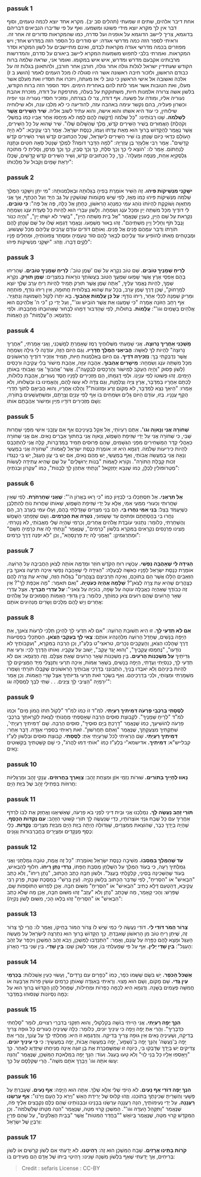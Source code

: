 
### passuk 1
אחת דיבר אלהים, שתים זו שמעתי (תהלים סב יב). מקרא אחד יוצא לכמה טעמים, וסוף דבר אין לך מקרא יוצא מידי פשוטו ומשמעו. ואף על פי שדיברו הנביאים דבריהם בדוגמא, צריך ליישב הדוגמא על אופניה ועל סדרה, כמו שהמקראות סדורים זה אחר זה.
וראיתי לספר הזה כמה מדרשי אגדה: יש סודרים כל הספר הזה במדרש אחד; ויש מפוזרים בכמה מדרשי אגדה מקראות לבדם, ואינם מתיישבים על לשון המקרא וסדר המקראות. ואמרתי בלבי לתפוש משמעות המקרא ליישב ביאורם על סדרם, והמדרשות מרבותינו אקבעם מדרש ומדרש, איש איש במקומו.
ואומר אני, שראה שלמה ברוח הקודש שעתידין ישראל לגלות גולה אחר גולה, חורבן אחר חורבן, ולהתאונן בגלות זה על כבודם הראשון, ולזכור חיבה ראשונה אשר היו סגולה לו מכל העמים לאמר (הושע ב ז) אלכה ואשובה אל אישי הראשון כי טוב לי אז מעתה, ויזכרו את חסדיו ואת מעלם אשר מעלו, ואת הטובות אשר אמר לתת להם באחרית הימים. ויסד הספר הזה ברוח הקודש, בלשון אשה צרורה אלמנות חיות, משתוקקת על בעלה, מתרפקת על דודה, מזכרת אהבת נעוריה אליו, ומודה על פשעה. אף דודה, צר לו בצרתה, ומזכיר חסדי נעוריה ונוי יופיה וכשרון פעליה, בהם נקשר עימה באהבה עזה, להודיעה כי לא מלבו ענה, ולא שילוחיה שילוחין, כי עוד היא אשתו והוא אישה, והוא עתיד לשוב אליה.
<b>שִׁיר הַשִּׁירִים אֲשֶׁר לִשְׁלֹמֹה.</b> שָׁנוּ רַבּוֹתֵינוּ: "כָּל שְׁלֹמֹה (דְּקָשֶׁה לָהֶם לָמָּה לֹא מְיַחֲסוֹ אַחַר אָבִיו כְּמוֹ בְמִשְׁלֵי וְקֹהֶלֶת) הָאֲמוּרִים בְּשִׁיר הַשִּׁירִים קֹדֶשׁ, מֶלֶךְ שֶׁהַשָּׁלוֹם שֶׁלּוֹ". שִׁיר שֶׁהוּא עַל כָּל הַשִּׁירִים, אֲשֶׁר נֶאֱמַר לְהַקָּדוֹשׁ בָּרוּךְ הוּא מֵאֵת עֲדָתוֹ וְעַמּוֹ, כְּנֶסֶת יִשְׂרָאֵל. אָמַר רַבִּי עֲקִיבָא: "לֹא הָיָה הָעוֹלָם כְּדַאי כַּיּוֹם שֶׁנִּתַּן בּוֹ שִׁיר הַשִּׁירִים לְיִשְׂרָאֵל, שֶׁכָּל הַכְּתוּבִים קֹדֶשׁ וְשִׁיר הַשִּׁירִים קֹדֶשׁ קָדָשִׁים". אָמַר רַבִּי אֶלְעָזָר בֶּן עֲזַרְיָה: "לְמָה הַדָּבָר דּוֹמֶה? לְמֶלֶךְ שֶׁנָּטַל סְאָה חִטִּים וּנְתָנָהּ לְנַחְתּוֹם. אָמַר לוֹ: 'הוֹצֵא לִי כָךְ וְכָךְ סֹלֶת, כָּךְ וְכָךְ סֻבִּין, כָּךְ וְכָךְ מֻרְסָן, וְסָלִיתָ לִי מִתּוֹכָהּ גְּלֻסְקִיָּא אַחַת, מְנֻפָּה וּמְעֻלָּה'. כָּךְ, כָּל הַכְּתוּבִים קֹדֶשׁ, וְשִׁיר הַשִּׁירִים קֹדֶשׁ קָדָשִׁים, שֶׁכֻּלּוֹ יִרְאַת שָׁמַיִם וְקִבּוּל עֹל מַלְכוּתוֹ": 

### passuk 2
<b>יִשָּׁקֵנִי מִנְּשִׁיקוֹת פִּיהוּ.</b> זֶה הַשִּׁיר אוֹמֶרֶת בְּפִיהָ בְּגָלוּתָהּ וּבְאַלְמְנוּתָהּ: "מִי יִתֵּן וְיִשָּׁקֵנִי הַמֶּלֶךְ שְׁלֹמֹה מִנְּשִׁיקוֹת פִּיהוּ כְּמוֹ מֵאָז, לְפִי שֶׁיֵּשׁ מְקוֹמוֹת שֶׁנּוֹשְׁקִין עַל גַּב הַיָּד וְעַל הַכָּתֵף, אַךְ אֲנִי מִתְאַוָּה וְשׁוֹקֶקֶת לִהְיוֹתוֹ נוֹהֵג עִמִּי כַמִּנְהָג הָרִאשׁוֹן, כְּחָתָן אֶל כַּלָּה, פֶּה אֶל פֶּה": 
<b>כִּי טוֹבִים.</b> לִי דוֹדֶיךָ מִכָּל מִשְׁתֵּה יַיִן וּמִכָּל עֹנֶג וְשִׂמְחָה. וְלָשׁוֹן עִבְרִי הוּא לִהְיוֹת כָּל סְעֻדַּת עֹנֶג וְשִׂמְחָה נִקְרֵאת עַל שֵׁם הַיַּיִן, כְּעִנְיָן שֶׁנֶּאֱמַר "אֶל בֵּית מִשְׁתֵּה הַיַּיִן", "בַּשִּׁיר לֹא יִשְׁתּוּ יָיִן", "וְהָיָה כִנּוֹר וָנֶבֶל תֹּף וְחָלִיל וָיַיִן מִשְׁתֵּיהֶם". זֶהוּ בֵאוּר מַשְׁמָעוֹ. וְנֶאֱמַר דֻּגְמָא שֶׁלּוֹ עַל שֵׁם שֶׁנָּתַן לָהֶם תּוֹרָתוֹ וְדִבֵּר עִמָּהֶם פָּנִים אֶל פָּנִים. וְאוֹתָם דּוֹדִים עוֹדָם עֲרֵבִים עֲלֵיהֶם מִכָּל שַׁעֲשׁוּעַ. וּמֻבְטָחִים מֵאִתּוֹ לְהוֹפִיעַ עוֹד עֲלֵיהֶם לְבָאֵר לָהֶם סוֹד טְעָמֶיהָ וּמִסְתַּר צְפוּנוֹתֶיהָ, וּמְחַלִּים פָּנָיו לְקַיֵּם דְּבָרוֹ. וְזֶהוּ: "יִשָּׁקֵנִי מִנְּשִׁיקוֹת פִּיהוּ": 

### passuk 3
<b>לְרֵיחַ שְׁמָנֶיךָ טוֹבִים.</b> שֵׁם טוֹב נִקְרָא עַל שֵׁם 'שֶׁמֶן טוֹב':
<b>לְרֵיחַ שְׁמָנֶיךָ טוֹבִים.</b> שֶׁהֵרִיחוּ בָהֶם אַפְסֵי אֶרֶץ אֲשֶׁר שָׁמְעוּ שִׁמְעֲךָ הַטּוֹב בַּעֲשׂוֹתְךָ נוֹרָאוֹת בְּמִצְרָיִם:
<b>שֶׁמֶן תּוּרַק.</b> נִקְרָא שְׁמֶךָ, לִהְיוֹת נֶאֱמַר עָלֶיךָ, "אַתָּה שֶׁמֶן אֲשֶׁר תּוּרַק תָּמִיד לִהְיוֹת רֵיחַ עָרֵב שֶׁלְּךָ יוֹצֵא לְמֵרָחוֹק", שֶׁכֵּן דֶּרֶךְ שֶׁמֶן עָרֵב, בְּכָל עֵת שֶׁהוּא בִצְלוֹחִית חֲתוּמָה, אֵין רֵיחוֹ נוֹדֵף, פּוֹתְחָהּ וּמֵרִיק שַׁמְנָהּ לִכְלִי אַחֵר, רֵיחוֹ נוֹדֵף: 
<b>עַל כֵּן עֲלָמוֹת אֲהֵבוּךָ.</b> בָּא יִתְרוֹ לְקוֹל הַשְּׁמוּעָה וְנִתְגַּיֵּר. אַף רָחָב הַזּוֹנָה אָמְרָה "כִּי שָׁמַעְנוּ אֵת אֲשֶׁר הוֹבִישׁ וגו'", וְעַל יְדֵי כֵן "כִּי ה' אֱלֹהֵיכֶם הוּא אֱלֹהִים בַּשָּׁמַיִם וגו'": 
<b>עֲלָמוֹת.</b> בְּתוּלוֹת, לְפִי שֶׁהַדִּבּוּר דִּמָּהוּ לְבָחוּר שֶׁאֲהוּבָתוֹ מְחַבַּבְתּוֹ. וּלְפִי הַדֻּגְמָא: הָ"עֲלָמוֹת" הֵן הָאֻמּוֹת: 

### passuk 4
<b>מָשְׁכֵנִי אַחֲרֶיךָ נָרוּצָה.</b> אֲנִי שָׁמַעְתִּי מִשְּׁלוּחֶיךָ רֶמֶז שֶׁאָמַרְתָּ לְמָשְׁכֵנִי, וַאֲנִי אָמַרְתִּי, "אַחֲרֶיךָ נָרוּצָה" לִהְיוֹת לְךָ לְאִשָּׁה: 
<b>הֱבִיאַנִי הַמֶּלֶךְ חֲדָרָיו.</b> וְגַם הַיּוֹם הַזֶּה, עוֹדֶנָּה לִי גִילָה וְשִׂמְחָה אֲשֶׁר נִדְבַּקְתִּי בָךְ: 
<b>נַזְכִּירָה דֹדֶיךָ.</b> גַּם הַיּוֹם בְּאַלְמְנוּת חַיּוּת, תָּמִיד אַזְכִּיר דּוֹדֶיךָ הָרִאשׁוֹנִים מִכָּל מִשְׁתֵּה עֹנֶג וְשִׂמְחָה: 
<b>מֵישָׁרִים אֲהֵבוּךָ.</b> אַהֲבָה עַזָּה, אַהֲבַת מִישׁוֹר בְּלִי עֲקִיבָה וּרְכָסִים (לְשׁוֹן פָּסוּק "וְהָיָה הֶעָקֹב לְמִישׁוֹר וְהָרְכָסִים לְבִקְעָה"). אֲשֶׁר 'אֲהֵבוּךָ' אֲנִי וַאֲבוֹתַי בְּאוֹתָן הַיָּמִים. זֶהוּ פְשׁוּטוֹ לְפִי עִנְיָנוֹ. וּלְפִי דֻגְמָתוֹ, הֵם מַזְכִּירִים לְפָנָיו חֶסֶד נְעוּרִים, אַהֲבַת כְּלוּלוֹת, לֶכְתָּם אַחֲרָיו בַּמִּדְבָּר, אֶרֶץ צִיָּה וְצַלְמָוֶת, וְגַם צֵדָה לֹא עָשׂוּ לָהֶם, וְהֶאֱמִינוּ בוֹ וּבִשְׁלוּחוֹ, וְלֹא אָמְרוּ: "הֵיאַךְ נֵצֵא לַמִּדְבָּר, לֹא מְקוֹם זֶרַע וּמְזוֹנוֹת"? וְהָלְכוּ אַחֲרָיו, וְהוּא הֱבִיאָם לְתוֹךְ חַדְרֵי הֶקֵּף עֲנָנָיו. בְּזוּ, עוֹדָם הַיּוֹם גָּלִים וּשְׂמֵחִים בּוֹ אַף לְפִי עָנְיָם וְצָרָתָם, וּמִשְׁתַּעְשְׁעִים בַּתּוֹרָה, וְשָׁם מַזְכִּירִים דּוֹדָיו מִיַּיִן וּמִישׁוֹר אַהֲבָתָם אוֹתוֹ: 

### passuk 5
<b>שְׁחוֹרָה אֲנִי וְנָאוָה וגו'.</b> אַתֶּם רַעְיוֹתַי, אַל אֵקַל בְּעֵינֵיכֶם אַף אִם עֲזָבַנִי אִישִׁי מִפְּנֵי שַׁחֲרוּת שֶׁבִּי, כִּי שְׁחוֹרָה אֲנִי עַל יְדֵי שְׁזִיפַת הַשֶּׁמֶשׁ, וְנָאוָה אֲנִי בְחִתּוּךְ אֵבָרִים נָאִים. אִם אֲנִי שְׁחוֹרָה כְּאָהֳלֵי קֵדָר הַמַּשְׁחִירִים מִפְּנֵי הַגְּשָׁמִים, שֶׁהֵם פְּרוּסִים תָּמִיד בַּמִּדְבָּרוֹת, קַלָּה אֲנִי לְהִתְכַּבֵּס לִהְיוֹת כִּירִיעוֹת שְׁלֹמֹה. דֻּגְמָא הִיא זוּ: אוֹמֶרֶת כְּנֶסֶת יִשְׂרָאֵל לָאֻמּוֹת: "שְׁחוֹרָה אֲנִי בְמַעֲשַׂי וְנָאָה אֲנִי בְמַעֲשֵׂה אֲבוֹתַי, וְאַף בְּמַעֲשַׂי, יֵשׁ מֵהֶם נָאִים, אִם יֵשׁ בִּי עֲוֹן הָעֵגֶל, יֵשׁ בִּי כְנֶגְדּוֹ זְכוּת קַבָּלַת הַתּוֹרָה". וְקוֹרֵא לָאֻמּוֹת "בְּנוֹת יְרוּשָׁלַיִם" עַל שֵׁם שֶׁהִיא עֲתִידָה לֵעָשׂוֹת מֶטְרוֹפּוֹלִין לְכֻלָּן, כְּמוֹ שֶׁנִּבָּא יְחֶזְקֵאל "וְנָתַתִּי אֶתְהֶן לָךְ לְבָנוֹת", כְּמוֹ "עֶקְרוֹן וּבְנֹתֶיהָ": 

### passuk 6
<b>אַל תִּרְאֻנִי.</b> אַל תִּסְתַּכְּלוּ בִי לְבִזָּיוֹן כְּמוֹ "כִּי רָאוּ בַּאֲרוֹן ה'": 
<b>שֶׁאֲנִי שְׁחַרְחֹרֶת.</b> לְפִי שֶׁאֵין שַׁחֲרוּתִי וְכִעוּרִי מִמְּעֵי אִמִּי, אֶלָּא עַל יְדֵי שְׁזִיפַת הַשֶּׁמֶשׁ, שֶׁאוֹתוֹ שַׁחֲרוּת נוֹחַ לְהִתְלַבֵּן כְּשֶׁיַּעֲמֹד בַּצֵּל: 
<b>בְּנֵי אִמִּי נִחֲרוּ בִי.</b> הֵם בְּנֵי מִצְרַיִם שֶׁגָּדַלְתִּי בָהֶם, וְעָלוּ עִמִּי בְעֵרֶב רַב, הֵם נִחֲרוּ בִי בַהֲסָתָתָם וּפִתּוּיָם עַד שֶׁשָׂמוּנִי, 
<b>נֹטֵרָה אֶת הַכְּרָמִים.</b> וְשָׁם שְׁזָפַתְנִי הַשֶּׁמֶשׁ וְהֻשְׁחַרְתִּי, כְּלוֹמַר: נְתָנוּנִי עוֹבֶדֶת אֱלֹהִים אֲחֵרִים, וְכַרְמִי שֶׁהָיָה שֶׁלִּי מֵאֲבוֹתַי, לֹא נָטָרְתִּי. מָצִינוּ פַּרְנָסִים נִקְרָאִים בַּמִּקְרָא בִּלְשׁוֹן "כְּרָמִים", שֶׁנֶּאֱמַר "וְנָתַתִּי לָהּ אֶת כְּרָמֶיהָ מִשָּׁם" וּמְתַרְגְּמִינָן: "וַאֲמַנֵּי לָהּ יַת פַּרְנָסָהָא", וְכֵן "לֹא יִפְנֶה דֶרֶךְ כְּרָמִים": 

### passuk 7
<b>הַגִּידָה לִּי שֶׁאָהֲבָה נַפְשִׁי.</b> עַכְשָׁיו רוּחַ הַקֹּדֶשׁ חוֹזֵר וּמְדַמֶּה אוֹתָהּ לְצֹאן הַחֲבִיבָה עַל הָרוֹעֶה. אוֹמֶרֶת כְּנֶסֶת יִשְׂרָאֵל לְפָנָיו כְּאִשָּׁה לְבַעְלָהּ: "הַגִּידָה לִּי שֶׁאָהֲבָה נַפְשִׁי אֵיכָה תִרְעֶה צֹאנְךָ בֵּין הַזְּאֵבִים הַלָּלוּ אֲשֶׁר הֵם בְּתוֹכָם, וְאֵיכָה תַּרְבִּיצֵם בַּצָּהֳרָיִם" בַּגָּלוּת הַזֶּה, שֶׁהִיא עֵת צָרָה לָהֶם כַּצָּהֳרַיִם שֶׁהִיא עֵת צָרָה לַצֹּאן"? 
<b>שַׁלָּמָה אֶהְיֶה כְּעֹטְיָה.</b> "וְאִם תּאמַר: "מָה אִכְפַּת לָךְ"? אֵין זֶה כְבוֹדְךָ שֶׁאֶהְיֶה כַאֲבֵלָה עוֹטָה עַל שָׂפָה, בּוֹכִיָּה עַל צֹאנִי": 
<b>עַל עֶדְרֵי חֲבֵרֶיךָ.</b> אֵצֶל עֶדְרֵי שְׁאָר הָרוֹעִים שֶׁהֵם רוֹעִים צֹאן כְּמוֹתְךָ, כְּלוֹמַר: בֵּין גְּדוּדֵי הָאֻמּוֹת הַסְּמוּכִים עַל אֱלֹהִים אֲחֵרִים וְיֵשׁ לָהֶם מְלָכִים וְשָׂרִים מַנְהִיגִים אוֹתָם: 

### passuk 8
<b>אִם לֹא תֵדְעִי לָךְ.</b> זוּ הִיא תְשׁוּבַת הָרוֹעֶה: "אִם לֹא תֵדְעִי לָךְ לְהֵיכָן תֵּלְכִי לִרְעוֹת צֹאנֵךְ, אַתְּ הַיָּפָה בַּנָּשִׁים, שֶׁחָדַל הָרוֹעֶה מִלְּהַנְהִיג אוֹתָם: 
<b>צְאִי לָךְ בְּעִקְבֵי הַצֹּאן.</b> הִסְתַּכְּלִי בִפְסִיעוֹת דֶּרֶךְ שֶׁהָלְכוּ הַצֹּאן, וְהָעֲקֵבִים נִכָּרִים, טראצי"ט בְּלַעַ"ז, וְכֵן הַרְבֵּה בַמִּקְרָא, "וְעִקְּבוֹתֶיךָ לֹא נוֹדָעוּ", "נֶחְמְסוּ עֲקֵבָיִךְ", "וְהוּא יָגֻד עָקֵב", יָשׁוּב עַל עֲקֵבָיו. וְאוֹתוֹ הַדֶּרֶךְ לֵכִי: וּרְעִי אֶת גְּדִיֹּתַיִךְ 
<b>עַל מִשְׁכְּנוֹת הָרֹעִים.</b> בֵּין מִשְׁכְּנוֹת שְׁאָר הָרוֹעִים שֶׁאַתְּ אֶצְלָם. וְזֶה הַדֻּגְמָא: אִם לֹא תֵדְעִי לָךְ, כְּנֵסִיָּתִי וַעֲדָתִי, הַיָּפָה בַּנָּשִׁים, בִּשְׁאָר אֻמּוֹת, אֵיכָה תִרְעִי וְתִנָּצְלִי מִיַּד הַמְּצִיקִים לָךְ לִהְיוֹת בֵּינֵיהֶם וְלֹא יֹאבְדוּ בָנַיִךְ, הִתְבּוֹנְנִי בְּדַרְכֵי אֲבוֹתַיִךְ הָרִאשׁוֹנִים שֶׁקִּבְּלוּ תוֹרָתִי וְשָׁמְרוּ מִשְׁמַרְתִּי וּמִצְוֹתַי, וּלְכִי בְדַרְכֵיהֶם. וְאַף בִּשְׂכַר זֹאת תִּרְעִי גְדִיּוֹתַיִךְ אֵצֶל שָׂרֵי הָאֻמּוֹת. וְכֵן אָמַר יִרְמְיָה "הַצִּיבִי לָךְ צִיֻּנִים. . . שִׁתִי לִבֵּךְ לַמְסִלָּה וגו'": 

### passuk 9
<b>לְסֻסָתִי בְּרִכְבֵי פַרְעֹה דִּמִּיתִיךְ רַעְיָתִי.</b> למ"ד זוֹ כְּמוֹ למ"ד "לְקוֹל תִּתּוֹ הֲמוֹן מַיִם" וּכְמוֹ למ"ד "לְרֵיחַ שְׁמָנֶיךָ". לִקְבוּצַת סוּסִים הַרְבֵּה שֶׁאָסַפְתִּי מַחֲנוֹתַי לָצֵאת לִקְרָאתֵךְ בְּרִכְבֵי פַרְעֹה לְהוֹשִׁיעֵךְ, כְּמוֹ שֶׁנֶּאֱמַר "דָּרַכְתָּ בַיָּם סוּסֶיךָ", סוּסִים הַרְבֵּה. שָׁם 'דִּמִּיתִיךְ רַעְיָתִי', שִׁתַּקְתִּיךְ מִצַּעֲקָתֵךְ, שֶׁנֶּאֱמַר "וְאַתֶּם תַּחֲרִשׁוּן". זֹאת רָאִיתִי בְּסִפְרֵי אַגָּדָה. דָּבָר אַחֵר: <b>דִּמִּיתִיךְ רַעְיָתִי.</b> שָׁם הֶרְאֵיתִי לַכֹּל שֶׁרַעְיָתִי אַתְּ:
<b>לְסֻסָתִי.</b> קְבוּצַת סוּסִים וּבִלְשׁוֹן לַעַ"ז קבלייש"א: 
<b>דִּמִּיתִיךְ.</b> אדישמא"י בְּלַעַ"ז כְּמוֹ "אוֹתִי דִּמּוּ לַהֲרֹג", כִּי שָׁם קִּשַּׁטְתִּיךְ בְּקִשּׁוּטִים נָאִים: 

### passuk 10
<b>נָאווּ לְחָיַיִךְ בַּתּוֹרִים.</b> שׁוּרוֹת נִזְמֵי אֹזֶן וּמִצְחַת זָהָב:
<b>צַוָּארֵךְ בַּחֲרוּזִים.</b> עֲנָקֵי זָהָב וּמַרְגָּלִיּוֹת חֲרוּזוֹת בִּפְתִילֵי זָהָב שֶׁל בִּזַּת הַיָּם:

### passuk 11
<b>תּוֹרֵי זָהָב נַעֲשֶׂה לָּךְ.</b> נִמְלַכְנוּ אֲנִי וּבֵית דִּינִי לִפְנֵי בֹא פַרְעֹה, שֶׁאַשִּׁיאֶנּוּ וַאֲחַזֵּק אֶת לִבּוֹ לִרְדֹּף אַחֲרַיִךְ עִם כָּל שֶׁבַח גִּנְזֵי אוֹצְרוֹתָיו, כְּדֵי שֶׁנַּעֲשֶׂה לָךְ תּוֹרֵי קִשּׁוּטֵי הַזָּהָב: 
<b>עִם נְקֻדּוֹת הַכָּסֶף.</b> שֶׁהָיָה בְיָדֵךְ כְּבָר, שֶׁהוֹצֵאת מִמִּצְרַיִם, שֶׁגְּדוֹלָה הָיְתָה בִזַּת הַיָּם מִבִּזַּת מִצְרָיִם: 
<b>נְקֻדּוֹת.</b> כְּלֵי כֶסֶף מְנֻקָּדִים וּמְצֻיָּרִים בַּחֲבַרְבּוּרוֹת וְגַוָּנִים:

### passuk 12
<b>עַד שֶׁהַמֶּלֶךְ בִּמְסִבּוֹ.</b> מְשִׁיבָה כְנֶסֶת יִשְׂרָאֵל וְאוֹמֶרֶת: "כָּל זֶה אֱמֶת, טוֹבָה גְמַלְתַּנִי וַאֲנִי גְמַלְתִּיךָ רָעָה, כִּי בְעוֹד הַמֶּלֶךְ עַל הַשֻּׁלְחָן מְסִבַּת חֻפָּתוֹ, 
<b>נִרְדִּי נָתַן רֵיחוֹ.</b> חִלּוּף לְהַבְאִישׁ, בְּעוֹד שֶׁהַשְּׁכִינָה בְסִינַי, קִלְקַלְתִּי בָעֵגֶל". וּלְשׁוֹן חִבָּה כָּתַב הַכָּתוּב, "נָתַן רֵיחוֹ", וְלֹא כָתַב "הִבְאִישׁ" אוֹ "הִסְרִיחַ", לְפִי שֶׁדִּבֵּר הַכָּתוּב בְּלָשׁוֹן נְקִיָּה. (עַיֵּן בְּרַשִׁ"י בְּמַסֶּכֶת שַׁבָּת, פֶּרֶק רַבִּי עֲקִיבָא, דְּהַטַּעַם דְּלָא כְתִיב "הִבְאִישׁ" אוֹ "הִסְרִיחַ" מִשּׁוּם חִבָּה. אָכֵן לְפֵרוּשׁ הַתּוֹסָפוֹת שָׁם, שֶׁפֵּרַשׁ: וְהָכִי קָאָמַר, מַה שֶּׁכָּתַב "נָתַן וְלֹא "עָזַב" זֶהוּ מִשּׁוּם חִבָּה, אָכֵן מַה שֶּׁלֹא כָתַב "הִבְאִישׁ" אוֹ "הִסְרִיחַ" זֶהוּ בְלַאו הָכִי, מִשּׁוּם לָשׁוֹן נְקִיָּה): 

### passuk 13
<b>צְרוֹר הַמֹּר דּוֹדִי לִי.</b> דּוֹדִי נַעֲשָׂה לִי כְמִי שֶׁיֵּשׁ לוֹ צְרוֹר הַמּוֹר בְּחֵיקוֹ, וְאָמַר לוֹ: הֲרֵי לְךָ צְרוֹר זֶה, שֶׁיִּתֵּן רֵיחַ טוֹב מִן הָרִאשׁוֹן שֶׁאִבַּדְתָּ. כָּךְ הַקָּדוֹשׁ בָּרוּךְ הוּא נִתְרַצָּה לְיִשְׂרָאֵל עַל מַעֲשֵׂה הָעֵגֶל וּמָצָא לָהֶם כַּפָּרָה עַל עֲוֹנָם, וְאָמַר: "הִתְנַדְּבוּ לַמִּשְׁכָּן, וְיָבֹא זְהַב הַמִּשְׁכָּן וִיכַפֵּר עַל זְהַב הָעֵגֶל": 
<b>בֵּין שָׁדַי יָלִין.</b> אַף עַל פִּי שֶׁמָּעַלְתִּי בּוֹ, אָמַר לִשְׁכֹּן שָׁם: 
<b>בֵּין שָׁדַי.</b> בֵּין שְׁנֵי בַדֵּי הָאָרוֹן:

### passuk 14
<b>אֶשְׁכֹּל הַכֹּפֶר.</b> יֵשׁ בֹּשֶׂם שֶׁשְּׁמוֹ כֹּפֶר, כְּמוֹ "כְּפָרִים עִם נְרָדִים", וְעָשׂוּי כְּעֵין אֶשְׁכֹּלוֹת: 
<b>בְּכַרְמֵי עֵין גֶּדִי.</b> שֵׁם מָקוֹם, וְשָׁם הוּא מָצוּי. וְרָאִיתִי בָּאַגָּדָה שֶׁאוֹתָן כְּרָמִים עוֹשִׂין פֵּרוֹת אַרְבָּעָה אוֹ חֲמִשָּׁה פְעָמִים בַּשָּׁנָה. וְדֻגְמָא הִיא לְכַמָּה כַפָּרוֹת וּמְחִילוֹת, שֶׁמָּחַל לָהֶן הַקָּדוֹשׁ בָּרוּךְ הוּא עַל כַּמָּה נִסְיוֹנוֹת שֶׁנִּסּוּהוּ בַמִּדְבָּר: 

### passuk 15
<b>הִנָּךְ יָפָה רַעְיָתִי.</b> אֲנִי הָיִיתִי בוֹשָׁה בְקִלְקוּלִי, וְהוּא חִזְּקַנִי בְדִבְרֵי רִצּוּיִים, לוֹמַר "סָלַחְתִּי כִּדְבָרֶיךָ". וַהֲרֵי אַתְּ יָפָה וְיָפָה כִּי עֵינַיִךְ יוֹנִים, כְּלוֹמַר: כַּלָּה שֶׁעֵינֶיהָ כְעוּרִים כָּל גּוּפָהּ צָרִיךְ בְּדִיקָה, וְשֶׁעֵינֶיהָ נָאִים אֵין גּוּפָהּ צָרִיךְ בְּדִיקָה. וְהַדֻּגְמָא זוֹ הִיא: מָחַלְתִּי לָךְ עַל עֲוֹנֵךְ, וַהֲרֵי אַתְּ יָפָה בְ'נַעֲשֶׂה' וְהִנָּךְ יָפָה בְ'נִשְׁמָע', יָפָה בְמַעֲשֵׂה אָבוֹת, יָפָה בְמַעֲשָׂיִךְ: כִּי 
<b>כִּי עֵינַיִךְ יוֹנִים.</b> צַדִּיקִים יֵשׁ בְּיָדֵךְ שֶׁדָּבְקוּ בִי, כְּיוֹנָה זוּ שֶׁמִּשֶּׁמַּכֶּרֶת אֶת בֶּן זוּגָהּ אֵינָהּ מַנִּיחַתּוּ שֶׁיִּזְדַּוֵּג לְאַחֵר. כָּךְ "וַיֵּאָסְפוּ אֵלָיו כָּל בְּנֵי לֵוִי" וְלֹא טָעוּ בָעֵגֶל. וְעוֹד: הִנָּךְ יָפָה בִמְלֶאכֶת הַמִּשְׁכָּן, שֶׁנֶּאֱמַר "וְהִנֵּה עָשׂוּ אֹתָהּ וגו' וַיְבָרֶךְ אֹתָם משֶׁה". הֲרֵי שֶׁקִּלְּסָם עַל כָּךְ: 

### passuk 16
<b>הִנְּךָ יָפֶה דוֹדִי אַף נָעִים.</b> לֹא הַיֹּפִי שֶׁלִּי אֶלָּא שֶׁלְּךָ. אַתָּה הוּא הַיָּפֶה:
<b>אַף נָעִים.</b> שֶׁעָבַרְתָּ עַל פְּשָׁעַי וְהִשְׁרֵיתָ שְׁכִינָתְךָ בְּתוֹכֵנוּ. וְזֶהוּ קִלּוּס שֶׁל יְרִידַת הָאֵשׁ "וַיַּרְא כָּל הָעָם וַיָּרֹנּוּ": 
<b>אַף עַרְשֵׂנוּ רַעֲנָנָה.</b> עַל יְדֵי נְעִימוֹתֶיךָ, הִנֵּה רַעֲנָנָה עַרְשֵׂנוּ בְּבָנֵינוּ וּבִבְנוֹתֵינוּ שֶׁהֵם כֻּלָּם נִקְבָּצִים אֵלֶיךָ פֹה, שֶׁנֶּאֱמַר "וַתִּקָּהֵל הָעֵדָה וגו'". הַמִּשְׁכָּן קָרוּי מִטָּה, שֶׁנֶּאֱמַר "הִנֵּה מִטָּתוֹ שֶׁלִּשְׁלֹמֹה". וְכֵן הַמִּקְדָּשׁ קָרוּי מִטָּה, שֶׁנֶּאֱמַר בְּיוֹאָשׁ ""בַּחֲדַר הַמִּטּוֹת" אֲשֶׁר "בְּבֵית הָאֱלֹקִים", עַל שֶׁהֵם פִּרְיָן וְרִבְיָן שֶׁל יִשְׂרָאֵל: 

### passuk 17
<b>קֹרוֹת בָּתֵּינוּ אֲרָזִים.</b> שֶׁבַח הַמִּשְׁכָּן הוּא זֶה:
<b>רָהִיטֵנוּ.</b> לֹא יָדַעְתִּי אִם לְשׁוֹן קְרָשִׁים אוֹ לְשׁוֹן בְּרִיחִים, אַךְ יָדַעְתִּי שֶׁאַף בִּלְשׁוֹן מִשְׁנָה שָׁנִינוּ: רָהִיטֵי בֵיתוֹ שֶׁל אָדָם הֵם מְעִידִים בּוֹ: 

>Credit : sefaris
>License : CC-BY